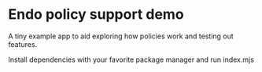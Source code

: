 # Endo policy support demo

A tiny example app to aid exploring how policies work and testing out features. 

Install dependencies with your favorite package manager and run index.mjs